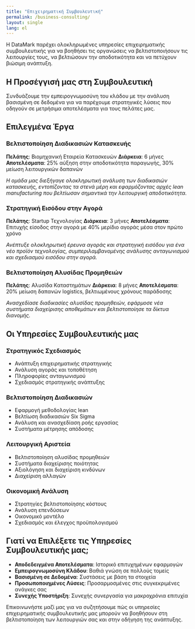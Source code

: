 ```yaml
---
title: "Επιχειρηματική Συμβουλευτική"
permalink: /business-consulting/
layout: single
lang: el
---
```

Η DataMark παρέχει ολοκληρωμένες υπηρεσίες επιχειρηματικής συμβουλευτικής για να βοηθήσει τις οργανώσεις να βελτιστοποιήσουν τις λειτουργίες τους, να βελτιώσουν την αποδοτικότητα και να πετύχουν βιώσιμη ανάπτυξη.

## Η Προσέγγισή μας στη Συμβουλευτική

Συνδυάζουμε την εμπειρογνωμοσύνη του κλάδου με την ανάλυση βασισμένη σε δεδομένα για να παρέχουμε στρατηγικές λύσεις που οδηγούν σε μετρήσιμα αποτελέσματα για τους πελάτες μας.

## Επιλεγμένα Έργα

### Βελτιστοποίηση Διαδικασιών Κατασκευής
**Πελάτης**: Βιομηχανική Εταιρεία Κατασκευών
**Διάρκεια**: 6 μήνες
**Αποτελέσματα**: 25% αύξηση στην αποδοτικότητα παραγωγής, 30% μείωση λειτουργικών δαπανών

*Η ομάδα μας διεξήγαγε ολοκληρωτική ανάλυση των διαδικασιών κατασκευής, εντοπίζοντας τα στενά μέρη και εφαρμόζοντας αρχές lean manufacturing που βελτίωσαν σημαντικά την λειτουργική αποδοτικότητα.*

### Στρατηγική Εισόδου στην Αγορά
**Πελάτης**: Startup Τεχνολογίας
**Διάρκεια**: 3 μήνες
**Αποτελέσματα**: Επιτυχής είσοδος στην αγορά με 40% μερίδιο αγοράς μέσα στον πρώτο χρόνο

*Ανέπτυξε ολοκληρωτική έρευνα αγοράς και στρατηγική εισόδου για ένα νέο προϊόν τεχνολογίας, συμπεριλαμβανομένης ανάλυσης ανταγωνισμού και σχεδιασμού εισόδου στην αγορά.*

### Βελτιστοποίηση Αλυσίδας Προμηθειών
**Πελάτης**: Αλυσίδα Καταστημάτων
**Διάρκεια**: 8 μήνες
**Αποτελέσματα**: 20% μείωση δαπανών logistics, βελτιωμένους χρόνους παράδοσης

*Ανασχεδίασε διαδικασίες αλυσίδας προμηθειών, εφάρμοσε νέα συστήματα διαχείρισης αποθεμάτων και βελτιστοποίησε τα δίκτυα διανομής.*

## Οι Υπηρεσίες Συμβουλευτικής μας

### Στρατηγικός Σχεδιασμός
- Ανάπτυξη επιχειρηματικής στρατηγικής
- Ανάλυση αγοράς και τοποθέτηση
- Πληροφορίες ανταγωνισμού
- Σχεδιασμός στρατηγικής ανάπτυξης

### Βελτιστοποίηση Διαδικασιών
- Εφαρμογή μεθοδολογίας lean
- Βελτίωση διαδικασιών Six Sigma
- Ανάλυση και ανασχεδίαση ροής εργασίας
- Συστήματα μέτρησης απόδοσης

### Λειτουργική Αριστεία
- Βελτιστοποίηση αλυσίδας προμηθειών
- Συστήματα διαχείρισης ποιότητας
- Αξιολόγηση και διαχείριση κινδύνων
- Διαχείριση αλλαγών

### Οικονομική Ανάλυση
- Στρατηγίες βελτιστοποίησης κόστους
- Ανάλυση επενδύσεων
- Οικονομικό μοντέλο
- Σχεδιασμός και έλεγχος προϋπολογισμού

## Γιατί να Επιλέξετε τις Υπηρεσίες Συμβουλευτικής μας;

- **Αποδεδειγμένα Αποτελέσματα**: Ιστορικό επιτυχημένων εφαρμογών
- **Εμπειρογνωμοσύνη Κλάδου**: Βαθιά γνώση σε πολλούς τομείς
- **Βασισμένη σε Δεδομένα**: Συστάσεις με βάση τα στοιχεία
- **Προσωποποιημένες Λύσεις**: Προσαρμοσμένες στις συγκεκριμένες ανάγκες σας
- **Συνεχής Υποστήριξη**: Συνεχής συνεργασία για μακροχρόνια επιτυχία

Επικοινωνήστε μαζί μας για να συζητήσουμε πώς οι υπηρεσίες επιχειρηματικής συμβουλευτικής μας μπορούν να βοηθήσουν στη βελτιστοποίηση των λειτουργιών σας και στην οδήγηση της ανάπτυξης. 